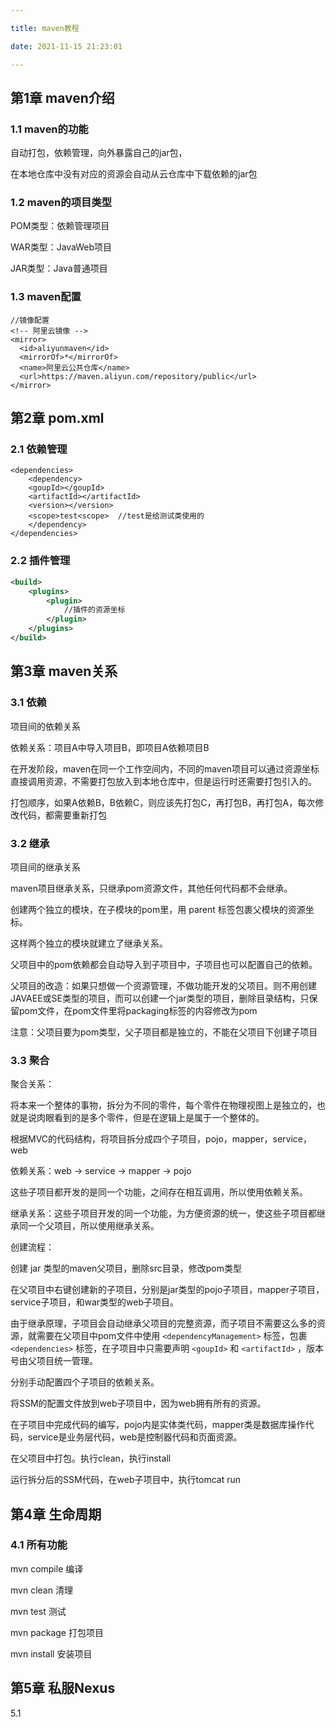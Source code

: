 ```yaml
---

title: maven教程

date: 2021-11-15 21:23:01

---
```



## 第1章 maven介绍
### 1.1 maven的功能
自动打包，依赖管理，向外暴露自己的jar包，

在本地仓库中没有对应的资源会自动从云仓库中下载依赖的jar包



### 1.2 maven的项目类型

POM类型：依赖管理项目

WAR类型：JavaWeb项目

JAR类型：Java普通项目



### 1.3 maven配置

```text
//镜像配置
<!-- 阿里云镜像 -->
<mirror>
  <id>aliyunmaven</id>
  <mirrorOf>*</mirrorOf>
  <name>阿里云公共仓库</name>
  <url>https://maven.aliyun.com/repository/public</url>
</mirror>

```



## 第2章 pom.xml

### 2.1 依赖管理

```text
<dependencies>
    <dependency>
    <goupId></goupId>
    <artifactId></artifactId>
    <version></version>
    <scope>test<scope>  //test是给测试类使用的
    </dependency>
</dependencies>
```



### 2.2 插件管理

```xml
<build>
    <plugins>
        <plugin>
            //插件的资源坐标
        </plugin>
    </plugins>    
</build>
```





## 第3章 maven关系

### 3.1 依赖
项目间的依赖关系

依赖关系：项目A中导入项目B，即项目A依赖项目B

在开发阶段，maven在同一个工作空间内，不同的maven项目可以通过资源坐标直接调用资源，不需要打包放入到本地仓库中，但是运行时还需要打包引入的。

打包顺序，如果A依赖B，B依赖C，则应该先打包C，再打包B，再打包A，每次修改代码，都需要重新打包



### 3.2 继承

项目间的继承关系

maven项目继承关系，只继承pom资源文件，其他任何代码都不会继承。

创建两个独立的模块，在子模块的pom里，用 parent 标签包裹父模块的资源坐标。

这样两个独立的模块就建立了继承关系。

父项目中的pom依赖都会自动导入到子项目中，子项目也可以配置自己的依赖。

父项目的改造：如果只想做一个资源管理，不做功能开发的父项目。则不用创建JAVAEE或SE类型的项目，而可以创建一个jar类型的项目，删除目录结构，只保留pom文件，在pom文件里将packaging标签的内容修改为pom

注意：父项目要为pom类型，父子项目都是独立的，不能在父项目下创建子项目



### 3.3 聚合

聚合关系：

将本来一个整体的事物，拆分为不同的零件，每个零件在物理视图上是独立的，也就是说肉眼看到的是多个零件，但是在逻辑上是属于一个整体的。

根据MVC的代码结构，将项目拆分成四个子项目，pojo，mapper，service，web

依赖关系：web -> service -> mapper -> pojo

这些子项目都开发的是同一个功能，之间存在相互调用，所以使用依赖关系。

继承关系：这些子项目开发的同一个功能，为方便资源的统一，使这些子项目都继承同一个父项目，所以使用继承关系。

创建流程：

创建 jar 类型的maven父项目，删除src目录，修改pom类型

在父项目中右键创建新的子项目，分别是jar类型的pojo子项目，mapper子项目，service子项目，和war类型的web子项目。

由于继承原理，子项目会自动继承父项目的完整资源，而子项目不需要这么多的资源，就需要在父项目中pom文件中使用 `<dependencyManagement>` 
标签，包裹 `<dependencies>` 标签，在子项目中只需要声明 `<goupId>` 和 `<artifactId>` ，版本号由父项目统一管理。

分别手动配置四个子项目的依赖关系。

将SSM的配置文件放到web子项目中，因为web拥有所有的资源。

在子项目中完成代码的编写，pojo内是实体类代码，mapper类是数据库操作代码，service是业务层代码，web是控制器代码和页面资源。

在父项目中打包。执行clean，执行install

运行拆分后的SSM代码，在web子项目中，执行tomcat run





## 第4章 生命周期

### 4.1 所有功能

mvn compile 编译 

mvn clean 清理 

mvn test 测试 

mvn package 打包项目

mvn install 安装项目





## 第5章 私服Nexus

5.1 
